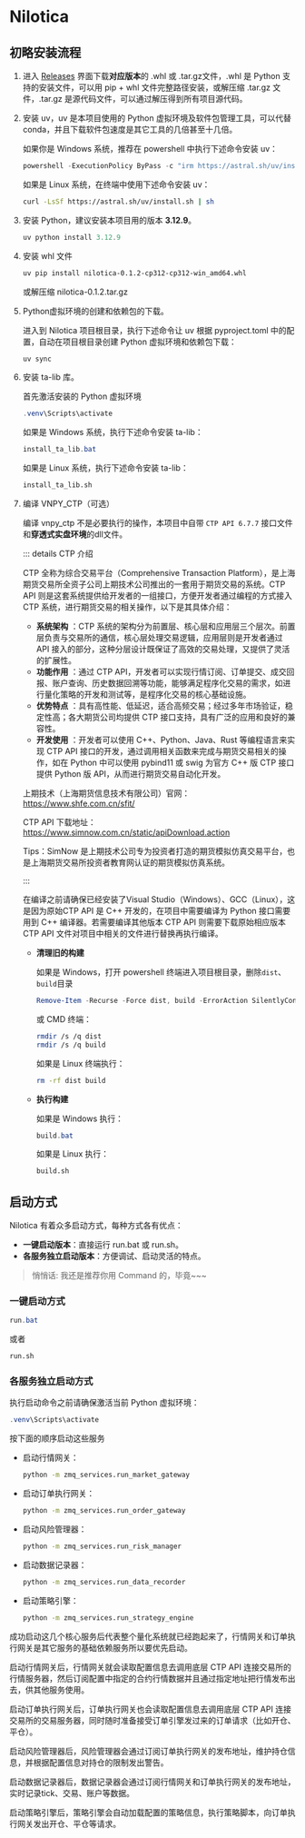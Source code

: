 # Nilotica

## 初略安装流程
1. 进入 [Releases](https://github.com/Lumosylva/Nilotica/releases) 界面下载**对应版本**的 .whl 或 .tar.gz文件，.whl 是 Python 支持的安装文件，可以用 pip + whl 文件完整路径安装，或解压缩 .tar.gz 文件，.tar.gz 是源代码文件，可以通过解压得到所有项目源代码。

2. 安装 uv，uv 是本项目使用的 Python 虚拟环境及软件包管理工具，可以代替 conda，并且下载软件包速度是其它工具的几倍甚至十几倍。

   如果你是 Windows 系统，推荐在 powershell 中执行下述命令安装 uv：

   ```powershell
   powershell -ExecutionPolicy ByPass -c "irm https://astral.sh/uv/install.ps1 | iex"
   ```

   如果是 Linux 系统，在终端中使用下述命令安装 uv：

   ```bash
   curl -LsSf https://astral.sh/uv/install.sh | sh
   ```

3. 安装 Python，建议安装本项目用的版本 **3.12.9**。

   ```powershell
   uv python install 3.12.9
   ```

4. 安装 whl 文件

   ```bash
   uv pip install nilotica-0.1.2-cp312-cp312-win_amd64.whl
   ```

   或解压缩 nilotica-0.1.2.tar.gz

5. Python虚拟环境的创建和依赖包的下载。

   进入到 Nilotica 项目根目录，执行下述命令让 uv 根据 pyproject.toml 中的配置，自动在项目根目录创建 Python 虚拟环境和依赖包下载：

   ```powershell
   uv sync
   ```

6. 安装 ta-lib 库。

   首先激活安装的 Python 虚拟环境

   ```powershell
   .venv\Scripts\activate
   ```

   如果是 Windows 系统，执行下述命令安装 ta-lib：

   ```powershell
   install_ta_lib.bat
   ```

   如果是 Linux 系统，执行下述命令安装 ta-lib：

   ```bash
   install_ta_lib.sh
   ```

7. 编译 VNPY_CTP（可选）

   编译 vnpy_ctp 不是必要执行的操作，本项目中自带 `CTP API 6.7.7` 接口文件和**穿透式实盘环境**的dll文件。

   ::: details CTP 介绍

   CTP 全称为综合交易平台（Comprehensive Transaction Platform），是上海期货交易所全资子公司上期技术公司推出的一套用于期货交易的系统。CTP API 则是这套系统提供给开发者的一组接口，方便开发者通过编程的方式接入 CTP 系统，进行期货交易的相关操作，以下是其具体介绍：

   - **系统架构** ：CTP 系统的架构分为前置层、核心层和应用层三个层次。前置层负责与交易所的通信，核心层处理交易逻辑，应用层则是开发者通过 API 接入的部分，这种分层设计既保证了高效的交易处理，又提供了灵活的扩展性。
   - **功能作用** ：通过 CTP API，开发者可以实现行情订阅、订单提交、成交回报、账户查询、历史数据回溯等功能，能够满足程序化交易的需求，如进行量化策略的开发和测试等，是程序化交易的核心基础设施。
   - **优势特点** ：具有高性能、低延迟，适合高频交易；经过多年市场验证，稳定性高；各大期货公司均提供 CTP 接口支持，具有广泛的应用和良好的兼容性。
   - **开发使用** ：开发者可以使用 C++、Python、Java、Rust 等编程语言来实现 CTP API 接口的开发，通过调用相关函数来完成与期货交易相关的操作，如在 Python 中可以使用 pybind11 或 swig 为官方 C++ 版 CTP 接口提供 Python 版 API，从而进行期货交易自动化开发。

   上期技术（上海期货信息技术有限公司）官网：https://www.shfe.com.cn/sfit/

   CTP API 下载地址：https://www.simnow.com.cn/static/apiDownload.action

   Tips：SimNow 是上期技术公司专为投资者打造的期货模拟仿真交易平台，也是上海期货交易所投资者教育网认证的期货模拟仿真系统。

   :::

   在编译之前请确保已经安装了Visual Studio（Windows）、GCC（Linux），这是因为原始CTP API 是 C++ 开发的，在项目中需要编译为 Python 接口需要用到 C++ 编译器。若需要编译其他版本 CTP API 则需要下载原始相应版本 CTP API 文件对项目中相关的文件进行替换再执行编译。

   - **清理旧的构建**

     如果是 Windows，打开 powershell 终端进入项目根目录，删除`dist`、`build`目录

     ```powershell
     Remove-Item -Recurse -Force dist, build -ErrorAction SilentlyContinue
     ```

     或 CMD 终端：

     ```bash
     rmdir /s /q dist
     rmdir /s /q build
     ```

     如果是 Linux 终端执行：

     ```bash
     rm -rf dist build
     ```

   - **执行构建**

     如果是 Windows 执行：

     ```powershell
     build.bat
     ```

     如果是 Linux 执行：

     ```bash
     build.sh
     ```

## 启动方式

Nilotica 有着众多启动方式，每种方式各有优点：

- **一键启动版本**：直接运行 run.bat 或 run.sh。
- **各服务独立启动版本**：方便调试、启动灵活的特点。

> 悄悄话: 我还是推荐你用 Command 的，毕竟~~~
### 一键启动方式
```powershell
run.bat
```

或者

```bash
run.sh
```

### 各服务独立启动方式

执行启动命令之前请确保激活当前 Python 虚拟环境：

```powershell
.venv\Scripts\activate
```

按下面的顺序启动这些服务

- 启动行情网关：

  ```bash
  python -m zmq_services.run_market_gateway
  ```

- 启动订单执行网关：

  ```bash
  python -m zmq_services.run_order_gateway
  ```

- 启动风险管理器：

  ```bash
  python -m zmq_services.run_risk_manager
  ```

- 启动数据记录器：

  ```bash
  python -m zmq_services.run_data_recorder
  ```

- 启动策略引擎：

  ```bash
  python -m zmq_services.run_strategy_engine
  ```

成功启动这几个核心服务后代表整个量化系统就已经跑起来了，行情网关和订单执行网关是其它服务的基础依赖服务所以要优先启动。

启动行情网关后，行情网关就会读取配置信息去调用底层 CTP API 连接交易所的行情服务器，然后订阅配置中指定的合约行情数据并且通过指定地址把行情发布出去，供其他服务使用。

启动订单执行网关后，订单执行网关也会读取配置信息去调用底层 CTP API 连接交易所的交易服务器，同时随时准备接受订单引擎发过来的订单请求（比如开仓、平仓）。

启动风险管理器后，风险管理器会通过订阅订单执行网关的发布地址，维护持仓信息，并根据配置信息对持仓的限制发出警告。

启动数据记录器后，数据记录器会通过订阅行情网关和订单执行网关的发布地址，实时记录tick、交易、账户等数据。

启动策略引擎后，策略引擎会自动加载配置的策略信息，执行策略脚本，向订单执行网关发出开仓、平仓等请求。
